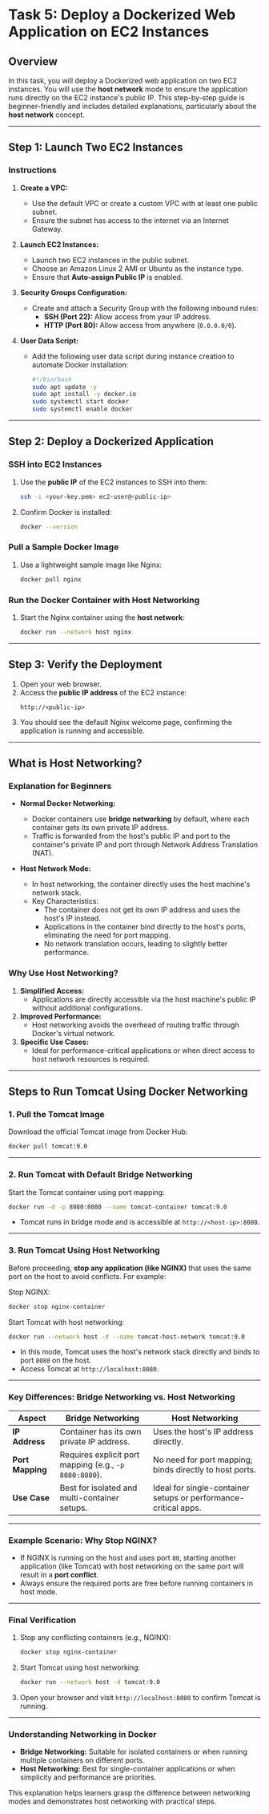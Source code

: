 # Task 5: Deploy a Dockerized Web Application on EC2 Instances

## Overview

In this task, you will deploy a Dockerized web application on two EC2 instances. You will use the **host network** mode to ensure the application runs directly on the EC2 instance's public IP. This step-by-step guide is beginner-friendly and includes detailed explanations, particularly about the **host network** concept.

---

## Step 1: Launch Two EC2 Instances

### Instructions

1. **Create a VPC:**

   - Use the default VPC or create a custom VPC with at least one public subnet.
   - Ensure the subnet has access to the internet via an Internet Gateway.

2. **Launch EC2 Instances:**

   - Launch two EC2 instances in the public subnet.
   - Choose an Amazon Linux 2 AMI or Ubuntu as the instance type.
   - Ensure that **Auto-assign Public IP** is enabled.

3. **Security Groups Configuration:**

   - Create and attach a Security Group with the following inbound rules:
     - **SSH (Port 22):** Allow access from your IP address.
     - **HTTP (Port 80):** Allow access from anywhere (`0.0.0.0/0`).

4. **User Data Script:**

   - Add the following user data script during instance creation to automate Docker installation:
     ```bash
     #!/bin/bash
     sudo apt update -y
     sudo apt install -y docker.io
     sudo systemctl start docker
     sudo systemctl enable docker
     ```

---

## Step 2: Deploy a Dockerized Application

### SSH into EC2 Instances

1. Use the **public IP** of the EC2 instances to SSH into them:

   ```bash
   ssh -i <your-key.pem> ec2-user@<public-ip>
   ```

2. Confirm Docker is installed:

   ```bash
   docker --version
   ```

### Pull a Sample Docker Image

1. Use a lightweight sample image like Nginx:
   ```bash
   docker pull nginx
   ```

### Run the Docker Container with Host Networking

1. Start the Nginx container using the **host network**:
   ```bash
   docker run --network host nginx
   ```

---

## Step 3: Verify the Deployment

1. Open your web browser.
2. Access the **public IP address** of the EC2 instance:
   ```plaintext
   http://<public-ip>
   ```
3. You should see the default Nginx welcome page, confirming the application is running and accessible.

---

## **What is Host Networking?**

### **Explanation for Beginners**

- **Normal Docker Networking:**
  - Docker containers use **bridge networking** by default, where each container gets its own private IP address. 
  - Traffic is forwarded from the host's public IP and port to the container's private IP and port through Network Address Translation (NAT).

- **Host Network Mode:**
  - In host networking, the container directly uses the host machine's network stack.
  - Key Characteristics:
    - The container does not get its own IP address and uses the host's IP instead.
    - Applications in the container bind directly to the host's ports, eliminating the need for port mapping.
    - No network translation occurs, leading to slightly better performance.

### **Why Use Host Networking?**

1. **Simplified Access:**
   - Applications are directly accessible via the host machine's public IP without additional configurations.
2. **Improved Performance:**
   - Host networking avoids the overhead of routing traffic through Docker's virtual network.
3. **Specific Use Cases:**
   - Ideal for performance-critical applications or when direct access to host network resources is required.

---

## **Steps to Run Tomcat Using Docker Networking**

### **1. Pull the Tomcat Image**
   Download the official Tomcat image from Docker Hub:
   ```bash
   docker pull tomcat:9.0
   ```

---

### **2. Run Tomcat with Default Bridge Networking**
   Start the Tomcat container using port mapping:
   ```bash
   docker run -d -p 8080:8080 --name tomcat-container tomcat:9.0
   ```
   - Tomcat runs in bridge mode and is accessible at `http://<host-ip>:8080`.

---

### **3. Run Tomcat Using Host Networking**
   Before proceeding, **stop any application (like NGINX)** that uses the same port on the host to avoid conflicts. For example:

   Stop NGINX:
   ```bash
   docker stop nginx-container
   ```

   Start Tomcat with host networking:
   ```bash
   docker run --network host -d --name tomcat-host-network tomcat:9.0
   ```
   - In this mode, Tomcat uses the host's network stack directly and binds to port `8080` on the host.
   - Access Tomcat at `http://localhost:8080`.

---

### **Key Differences: Bridge Networking vs. Host Networking**

| **Aspect**              | **Bridge Networking**                                              | **Host Networking**                                    |
|-------------------------|--------------------------------------------------------------------|-------------------------------------------------------|
| **IP Address**          | Container has its own private IP address.                        | Uses the host's IP address directly.                 |
| **Port Mapping**        | Requires explicit port mapping (e.g., `-p 8080:8080`).            | No need for port mapping; binds directly to host ports. |
| **Use Case**            | Best for isolated and multi-container setups.                    | Ideal for single-container setups or performance-critical apps. |

---

### **Example Scenario: Why Stop NGINX?**
- If NGINX is running on the host and uses port `80`, starting another application (like Tomcat) with host networking on the same port will result in a **port conflict**. 
- Always ensure the required ports are free before running containers in host mode.

---

### **Final Verification**
1. Stop any conflicting containers (e.g., NGINX):
   ```bash
   docker stop nginx-container
   ```
2. Start Tomcat using host networking:
   ```bash
   docker run --network host -d tomcat:9.0
   ```
3. Open your browser and visit `http://localhost:8080` to confirm Tomcat is running.

---

### **Understanding Networking in Docker**
- **Bridge Networking:** Suitable for isolated containers or when running multiple containers on different ports.
- **Host Networking:** Best for single-container applications or when simplicity and performance are priorities.

This explanation helps learners grasp the difference between networking modes and demonstrates host networking with practical steps.
